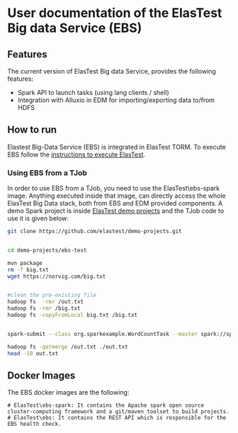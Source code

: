 # User documentation of the ElasTest Big data Service (EBS)

## Features
The current version of ElasTest Big data Service, provides the following features:

- Spark API to launch tasks (using lang clients / shell)
- Integration with Alluxio in EDM for importing/exporting data to/from HDFS


## How to run
Elastest Big-Data Service (EBS) is integrated in ElasTest TORM. To execute EBS follow the [instructions to execute ElasTest](https://github.com/elastest/elastest-torm/blob/master/docs/index.md).


### Using EBS from a TJob

In order to use EBS from a TJob, you need to use the ElasTest\ebs-spark image. Anything executed inside that image, can directly access the whole ElasTest Big Data stack, both from EBS and EDM provided components. A demo Spark project is inside [ElasTest demo projects](https://github.com/elastest/demo-projects/tree/master/ebs-test) and the TJob code to use it is given below: 

```bash
git clone https://github.com/elastest/demo-projects.git


cd demo-projects/ebs-test

mvn package
rm -f big.txt
wget https://norvig.com/big.txt


#clean the pre-existing file
hadoop fs  -rmr /out.txt
hadoop fs -rmr /big.txt
hadoop fs -copyFromLocal big.txt /big.txt


spark-submit --class org.sparkexample.WordCountTask --master spark://spark:7077 /demo-projects/ebs-test/target/hadoopWordCount-1.0-SNAPSHOT.jar /big.txt

hadoop fs -getmerge /out.txt ./out.txt
head -10 out.txt
```

## Docker Images

The EBS docker images are the following:

	# ElasTest\ebs-spark: It contains the Apache spark open source cluster-computing framework and a git/maven toolset to build projects.
	# ElasTest\ebs: It contains the REST API which is responsible for the EBS health check.
